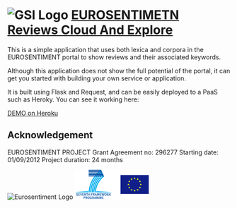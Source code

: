 ![GSI Logo](http://gsi.dit.upm.es/templates/jgsi/images/logo.png)
[EUROSENTIMETN Reviews Cloud And Explore](http://eurosentiment-resources.herokuapp.com) 
=========================================
This is a simple application that uses both lexica and corpora in the EUROSENTIMENT portal to show reviews and their associated keywords.

Although this application does not show the full potential of the portal, it can get you started with building your own service or application.

It is built using Flask and Request, and can be easily deployed to a PaaS such as Heroky.
You can see it working here:

[DEMO on Heroku](http://eurosentiment-resources.herokuapp.com)

Acknowledgement
---------------
EUROSENTIMENT PROJECT
Grant Agreement no: 296277
Starting date: 01/09/2012
Project duration: 24 months

![Eurosentiment Logo](logo_grande.png)
![FP7 logo](logo_fp7.gif)
